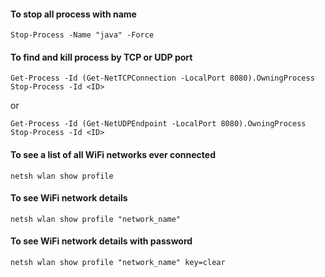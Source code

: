 #### To stop all process with name
```
Stop-Process -Name "java" -Force
```

#### To find and kill process by TCP or UDP port
```
Get-Process -Id (Get-NetTCPConnection -LocalPort 8080).OwningProcess
Stop-Process -Id <ID>
```
or 
```
Get-Process -Id (Get-NetUDPEndpoint -LocalPort 8080).OwningProcess
Stop-Process -Id <ID>
```

#### To see a list of all WiFi networks ever connected
```
netsh wlan show profile
```

#### To see WiFi network details
```
netsh wlan show profile "network_name"
```

#### To see WiFi network details with password
```
netsh wlan show profile "network_name" key=clear
```
